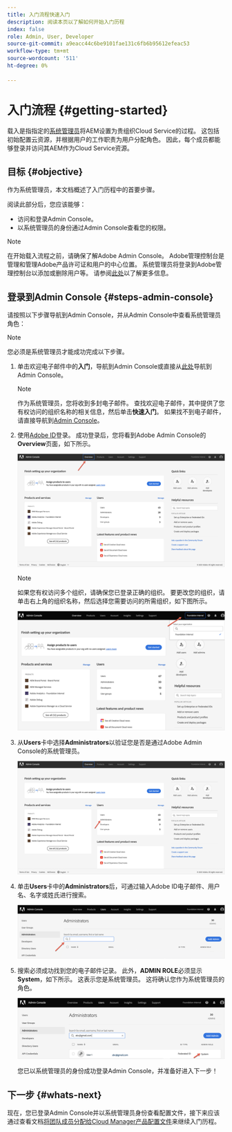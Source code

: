 ```yaml
---
title: 入门流程快速入门
description: 阅读本页以了解如何开始入门历程
index: false
role: Admin, User, Developer
source-git-commit: a9eacc44c6be9101fae131c6fb6b95612efeac53
workflow-type: tm+mt
source-wordcount: '511'
ht-degree: 0%

---
```


# 入门流程 {#getting-started}

载入是指指定的[系统管理员](https://experienceleague.adobe.com/docs/experience-manager-cloud-service/onboarding/onboarding-concepts/system-administrator.html?lang=en)将AEM设置为贵组织Cloud Service的过程。 这包括初始配置云资源，并根据用户的工作职责为用户分配角色。 因此，每个成员都能够登录并访问其AEM作为Cloud Service资源。

## 目标 {#objective}

作为系统管理员，本文档概述了入门历程中的首要步骤。

阅读此部分后，您应该能够：

* 访问和登录Admin Console。
* 以系统管理员的身份通过Admin Console查看您的权限。

>[!NOTE]
>在开始载入流程之前，请确保了解Adobe Admin Console。 Adobe管理控制台是管理和管理Adobe产品许可证和用户的中心位置。 系统管理员将登录到Adobe管理控制台以添加或删除用户等。 请参阅[此处](https://experienceleague.adobe.com/docs/experience-manager-cloud-service/onboarding/onboarding-concepts/admin-console.html?lang=en)以了解更多信息。


## 登录到Admin Console {#steps-admin-console}

请按照以下步骤导航到Admin Console，并从Admin Console中查看系统管理员角色：

>[!NOTE]
>您必须是系统管理员才能成功完成以下步骤。

1. 单击欢迎电子邮件中的&#x200B;**入门**，导航到Admin Console或直接从[此处](https://adminconsole.adobe.com)导航到Admin Console。

   >[!NOTE]
   >作为系统管理员，您将收到多封电子邮件。 查找欢迎电子邮件，其中提供了您有权访问的组织名称的相关信息，然后单击&#x200B;**快速入门**。 如果找不到电子邮件，请直接导航到[Admin Console](https://adminconsole.adobe.com/)。

1. 使用[Adobe ID](https://experienceleague.adobe.com/docs/experience-manager-cloud-service/onboarding/onboarding-concepts/adobe-id.html?lang=en)登录。 成功登录后，您将看到Adobe Admin Console的&#x200B;**Overview**&#x200B;页面，如下所示。

   ![](/help/journey-onboarding/assets/get-started1.png)

   >[!NOTE]
   >如果您有权访问多个组织，请确保您已登录正确的组织。 要更改您的组织，请单击右上角的组织名称，然后选择您需要访问的所需组织，如下图所示。

   ![](/help/journey-onboarding/assets/admin-console-orgswitch.png)

1. 从&#x200B;**Users**&#x200B;卡中选择&#x200B;**Administrators**&#x200B;以验证您是否是通过Adobe Admin Console的系统管理员。

   ![](/help/journey-onboarding/assets/get-started2.png)

1. 单击&#x200B;**Users**&#x200B;卡中的&#x200B;**Administrators**&#x200B;后，可通过输入Adobe ID电子邮件、用户名、名字或姓氏进行搜索。

   ![](/help/journey-onboarding/assets/get-started3.png)

1. 搜索必须成功找到您的电子邮件记录。 此外，**ADMIN ROLE**&#x200B;必须显示&#x200B;**System**，如下所示。 这表示您是系统管理员。 这将确认您作为系统管理员的角色。

   ![](/help/journey-onboarding/assets/get-started4.png)

   您已以系统管理员的身份成功登录Admin Console，并准备好进入下一步！

## 下一步 {#whats-next}

现在，您已登录Admin Console并以系统管理员身份查看配置文件，接下来应该通过查看文档[将团队成员分配给Cloud Manager产品配置文件](/help/journey-onboarding/sysadmin/assign-team-members-aem-cloud-service.md)来继续入门历程。

